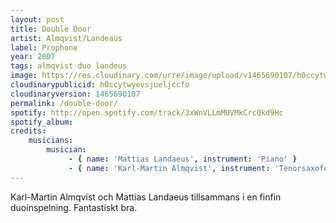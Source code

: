 ```yaml
---
layout: post
title: Double Door
artist: Almqvist/Landeaus
label: Prophone
year: 2007
tags: almqvist duo landeus
image: https://res.cloudinary.com/urre/image/upload/v1465690107/h0ccytwyevsjueljccfo.jpg
cloudinarypublicid: h0ccytwyevsjueljccfo
cloudinaryversion: 1465690107
permalink: /double-door/
spotify: http://open.spotify.com/track/3xWnVLLmMUVMkCrcQkd9Hc
spotify_album: 
credits:
    musicians:
        musician:
             - { name: 'Mattias Landaeus', instrument: 'Piano' }
             - { name: 'Karl-Martin Almqvist', instrument: 'Tenorsaxofon' }
---
```


Karl-Martin Almqvist och Mattias Landaeus tillsammans i en finfin duoinspelning. Fantastiskt bra.